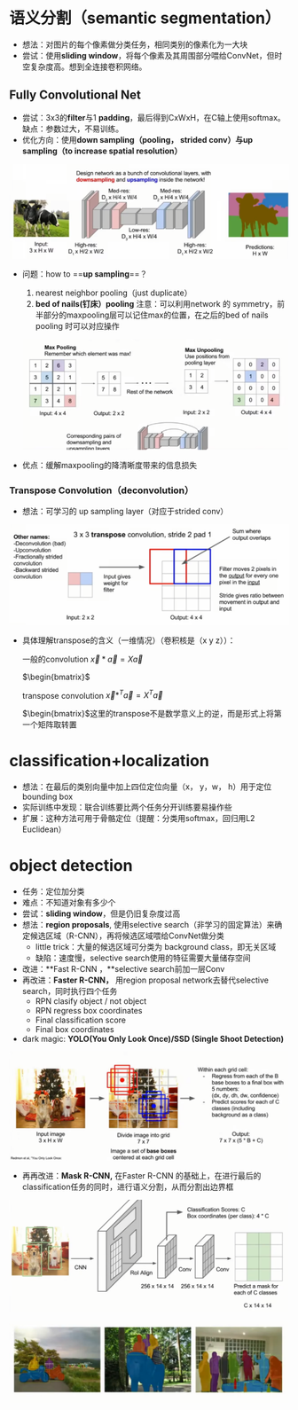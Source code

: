 # 语义分割（**semantic segmentation）**

  

- 想法：对图片的每个像素做分类任务，相同类别的像素化为一大块
- 尝试：使用**sliding window**，将每个像素及其周围部分喂给ConvNet，但时空复杂度高。想到全连接卷积网络。

## **Fully Convolutional Net**

- 尝试：3x3的**filter**与1 **padding**，最后得到CxWxH，在C轴上使用softmax。缺点：参数过大，不易训练。
- 优化方向：使用**down sampling（pooling， strided conv）**与**up sampling（to increase spatial resolution）**

[![](https://raw.githubusercontent.com/Tendourisu/images/master/image%2014.png)](https://raw.githubusercontent.com/Tendourisu/images/master/image%2014.png)

- 问题：how to ==**up sampling**==？
    
    1. nearest neighbor pooling（just duplicate）
    2. **bed of nails(钉床）pooling** 注意：可以利用network 的 symmetry，前半部分的maxpooling层可以记住max的位置，在之后的bed of nails pooling 时可以对应操作
    
    [![](https://raw.githubusercontent.com/Tendourisu/images/master/image%201%208.png)](https://raw.githubusercontent.com/Tendourisu/images/master/image%201%208.png)
    
- 优点：缓解maxpooling的降清晰度带来的信息损失

### Transpose Convolution（deconvolution）

- 想法：可学习的 up sampling layer（对应于strided conv）

[![](https://raw.githubusercontent.com/Tendourisu/images/master/image%202%209.png)](https://raw.githubusercontent.com/Tendourisu/images/master/image%202%209.png)

- 具体理解transpose的含义（一维情况）（卷积核是（x y z））：
    
    一般的convolution $\overrightarrow{x} *\overrightarrow{a}=X\overrightarrow{a}$﻿
    
    $\begin{bmatrix}$﻿
    
    transpose convolution $\overrightarrow{x} *^T\overrightarrow{a}=X^T\overrightarrow{a}$﻿
    
    $\begin{bmatrix}$﻿这里的transpose不是数学意义上的逆，而是形式上将第一个矩阵取转置
    

# classification+localization

- 想法：在最后的类别向量中加上四位定位向量（x， y，w， h）用于定位bounding box
- 实际训练中发现：联合训练要比两个任务分开训练要易操作些
- 扩展：这种方法可用于骨骼定位（提醒：分类用softmax，回归用L2 Euclidean）

# object detection

- 任务：定位加分类
- 难点：不知道对象有多少个
- 尝试：**sliding window**，但是仍旧复杂度过高
- 想法：**region proposals**, 使用selective search（非学习的固定算法）来确定候选区域（R-CNN），再将候选区域喂给ConvNet做分类
    - little trick：大量的候选区域可分类为 background class，即无关区域
    - 缺陷：速度慢，selective search使用的特征需要大量储存空间
- 改进：**Fast R-CNN ，**selective search前加一层Conv
- 再改进：**Faster R-CNN，** 用region proposal network去替代selective search，同时执行四个任务
    - RPN clasify object / not object
    - RPN regress box coordinates
    - Final classification score
    - Final box coordinates
- dark magic: **YOLO(You Only Look Once)/SSD (Single Shoot Detection)**

[![](https://raw.githubusercontent.com/Tendourisu/images/master/image%203%207.png)](https://raw.githubusercontent.com/Tendourisu/images/master/image%203%207.png)

- 再再改进：**Mask R-CNN,** 在Faster R-CNN 的基础上，在进行最后的classification任务的同时，进行语义分割，从而分割出边界框

[![](https://raw.githubusercontent.com/Tendourisu/images/master/image%204%207.png)](https://raw.githubusercontent.com/Tendourisu/images/master/image%204%207.png)

[![](https://raw.githubusercontent.com/Tendourisu/images/master/image%205%207.png)](https://raw.githubusercontent.com/Tendourisu/images/master/image%205%207.png)